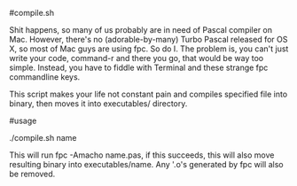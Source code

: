#compile.sh 

Shit happens, so many of us probably are in need of Pascal compiler on Mac. However, there's no (adorable-by-many) Turbo Pascal released for OS X, so most of Mac guys are using fpc. So do I. The problem is, you can't just write your code, command-r and there you go, that would be way too simple. Instead, you have to fiddle with Terminal and these strange fpc commandline keys. 

This script makes your life not constant pain and compiles specified file into binary, then moves it into executables/ directory.

#usage

./compile.sh name

This will run fpc -Amacho name.pas, if this succeeds, this will also move resulting binary into executables/name. Any '.o's generated by fpc will also be removed.
